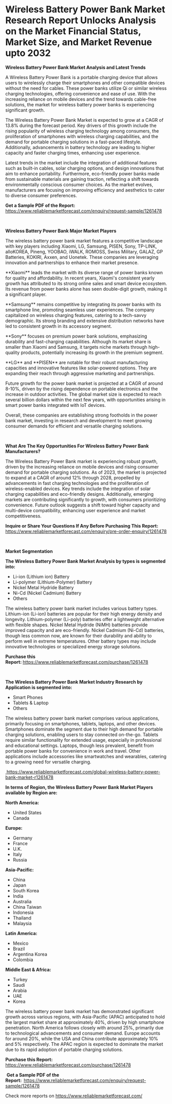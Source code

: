 <p><h1>Wireless Battery Power Bank Market Research Report Unlocks Analysis on the Market Financial Status, Market Size, and Market Revenue upto 2032</h1></p><p><strong>Wireless Battery Power Bank Market Analysis and Latest Trends</strong></p>
<p><p>A Wireless Battery Power Bank is a portable charging device that allows users to wirelessly charge their smartphones and other compatible devices without the need for cables. These power banks utilize Qi or similar wireless charging technologies, offering convenience and ease of use. With the increasing reliance on mobile devices and the trend towards cable-free solutions, the market for wireless battery power banks is experiencing significant growth.</p><p>The Wireless Battery Power Bank Market is expected to grow at a CAGR of 13.8% during the forecast period. Key drivers of this growth include the rising popularity of wireless charging technology among consumers, the proliferation of smartphones with wireless charging capabilities, and the demand for portable charging solutions in a fast-paced lifestyle. Additionally, advancements in battery technology are leading to higher capacity and faster charging times, enhancing user experience.</p><p>Latest trends in the market include the integration of additional features such as built-in cables, solar charging options, and design innovations that aim to enhance portability. Furthermore, eco-friendly power banks made from sustainable materials are gaining traction, reflecting a shift towards environmentally conscious consumer choices. As the market evolves, manufacturers are focusing on improving efficiency and aesthetics to cater to diverse consumer preferences.</p></p>
<p><strong>Get a Sample PDF of the Report:&nbsp;</strong> <a href="https://www.reliablemarketforecast.com/enquiry/request-sample/1261478?utm_campaign=2268&utm_medium=2&utm_source=Github&utm_content=ia&utm_term=06022025&utm_id=wireless-battery-power-bank">https://www.reliablemarketforecast.com/enquiry/request-sample/1261478</a></p>
<p>&nbsp;</p>
<p><strong>Wireless Battery Power Bank Major Market Players</strong></p>
<p><p>The wireless battery power bank market features a competitive landscape with key players including Xiaomi, LG, Samsung, PISEN, Sony, TP-LINK, alloKOREA, Pineng, YOOBAO, iWALK, ROMOSS, Swiss Military, GALAZ, GP Batteries, KOKIRI, Axxen, and Uonetek. These companies are leveraging innovation and partnerships to enhance their market presence.</p><p>**Xiaomi** leads the market with its diverse range of power banks known for quality and affordability. In recent years, Xiaomi's consistent yearly growth has attributed to its strong online sales and smart device ecosystem. Its revenue from power banks alone has seen double-digit growth, making it a significant player.</p><p>**Samsung** remains competitive by integrating its power banks with its smartphone line, promoting seamless user experiences. The company capitalized on wireless charging features, catering to a tech-savvy demographic. Its strong branding and extensive distribution networks have led to consistent growth in its accessory segment.</p><p>**Sony** focuses on premium power bank solutions, emphasizing durability and fast-charging capabilities. Although its market share is smaller than Xiaomi and Samsung, it targets niche markets through high-quality products, potentially increasing its growth in the premium segment.</p><p>**LG** and **PISEN** are notable for their robust manufacturing capacities and innovative features like solar-powered options. They are expanding their reach through aggressive marketing and partnerships.</p><p>Future growth for the power bank market is projected at a CAGR of around 8-10%, driven by the rising dependence on portable electronics and the increase in outdoor activities. The global market size is expected to reach several billion dollars within the next few years, with opportunities arising in smart power banks integrated with IoT devices.</p><p>Overall, these companies are establishing strong footholds in the power bank market, investing in research and development to meet growing consumer demands for efficient and versatile charging solutions.</p></p>
<p>&nbsp;</p>
<p><strong>What Are The Key Opportunities For Wireless Battery Power Bank Manufacturers?</strong></p>
<p><p>The Wireless Battery Power Bank market is experiencing robust growth, driven by the increasing reliance on mobile devices and rising consumer demand for portable charging solutions. As of 2023, the market is projected to expand at a CAGR of around 12% through 2028, propelled by advancements in fast charging technologies and the proliferation of wireless-enabled devices. Key trends include the integration of solar charging capabilities and eco-friendly designs. Additionally, emerging markets are contributing significantly to growth, with consumers prioritizing convenience. Future outlook suggests a shift toward higher capacity and multi-device compatibility, enhancing user experience and market competitiveness.</p></p>
<p><strong>Inquire or Share Your Questions If Any Before Purchasing This Report:</strong> <a href="https://www.reliablemarketforecast.com/enquiry/pre-order-enquiry/1261478?utm_campaign=2268&utm_medium=2&utm_source=Github&utm_content=ia&utm_term=06022025&utm_id=wireless-battery-power-bank">https://www.reliablemarketforecast.com/enquiry/pre-order-enquiry/1261478</a></p>
<p>&nbsp;</p>
<p><strong>Market Segmentation</strong></p>
<p><strong>The Wireless Battery Power Bank Market Analysis by types is segmented into:</strong></p>
<p><ul><li>Li-ion (Lithium ion) Battery</li><li>Li-polymer (Lithium-Polymer) Battery</li><li>Nickel Metal Hydride Battery</li><li>Ni-Cd (Nickel Cadmium) Battery</li><li>Others</li></ul></p>
<p><p>The wireless battery power bank market includes various battery types. Lithium-ion (Li-ion) batteries are popular for their high energy density and longevity. Lithium-polymer (Li-poly) batteries offer a lightweight alternative with flexible shapes. Nickel Metal Hydride (NiMH) batteries provide improved capacity and are eco-friendly. Nickel Cadmium (Ni-Cd) batteries, though less common now, are known for their durability and ability to perform well in extreme temperatures. Other battery types may include innovative technologies or specialized energy storage solutions.</p></p>
<p><strong>Purchase this Report:&nbsp;</strong><a href="https://www.reliablemarketforecast.com/purchase/1261478?utm_campaign=2268&utm_medium=2&utm_source=Github&utm_content=ia&utm_term=06022025&utm_id=wireless-battery-power-bank">https://www.reliablemarketforecast.com/purchase/1261478</a></p>
<p>&nbsp;</p>
<p><strong>The Wireless Battery Power Bank Market Industry Research by Application is segmented into:</strong></p>
<p><ul><li>Smart Phones</li><li>Tablets & Laptop</li><li>Others</li></ul></p>
<p><p>The wireless battery power bank market comprises various applications, primarily focusing on smartphones, tablets, laptops, and other devices. Smartphones dominate the segment due to their high demand for portable charging solutions, enabling users to stay connected on-the-go. Tablets require similar functionality for extended usage, especially in professional and educational settings. Laptops, though less prevalent, benefit from portable power banks for convenience in work and travel. Other applications include accessories like smartwatches and wearables, catering to a growing need for versatile charging.</p></p>
<p><a href="https://www.reliablemarketforecast.com/global-wireless-battery-power-bank-market-r1261478?utm_campaign=2268&utm_medium=2&utm_source=Github&utm_content=ia&utm_term=06022025&utm_id=wireless-battery-power-bank">&nbsp;https://www.reliablemarketforecast.com/global-wireless-battery-power-bank-market-r1261478</a></p>
<p><strong>In terms of Region, the Wireless Battery Power Bank Market Players available by Region are:</strong></p>
<p>
    <p> <strong> North America: </strong>
        <ul>
            <li>United States</li>
            <li>Canada</li>
        </ul>
        </p> 
    <p> <strong> Europe: </strong>
        <ul>
            <li>Germany</li>
            <li>France</li>
            <li>U.K.</li>
            <li>Italy</li>
            <li>Russia</li>
        </ul>
        </p> 
    <p> <strong> Asia-Pacific: </strong>
        <ul>
            <li>China</li>
            <li>Japan</li>
            <li>South Korea</li>
            <li>India</li>
            <li>Australia</li>
            <li>China Taiwan</li>
            <li>Indonesia</li>
            <li>Thailand</li>
            <li>Malaysia</li>
        </ul>
        </p> 
    <p> <strong> Latin America: </strong>
        <ul>
            <li>Mexico</li>
            <li>Brazil</li>
            <li>Argentina Korea</li>
            <li>Colombia</li>
        </ul>
        </p> 
    <p> <strong> Middle East & Africa: </strong>
        <ul>
            <li>Turkey</li>
            <li>Saudi</li>
            <li>Arabia</li>
            <li>UAE</li>
            <li>Korea</li>
        </ul>
    </p>
    </p>
<p><p>The wireless battery power bank market has demonstrated significant growth across various regions, with Asia-Pacific (APAC) anticipated to hold the largest market share at approximately 40%, driven by high smartphone penetration. North America follows closely with around 25%, primarily due to technological advancements and consumer demand. Europe accounts for around 20%, while the USA and China contribute approximately 10% and 5% respectively. The APAC region is expected to dominate the market due to its rapid adoption of portable charging solutions.</p></p>
<p><strong>Purchase this Report: </strong><a href="https://www.reliablemarketforecast.com/purchase/1261478?utm_campaign=2268&utm_medium=2&utm_source=Github&utm_content=ia&utm_term=06022025&utm_id=wireless-battery-power-bank">https://www.reliablemarketforecast.com/purchase/1261478</a></p>
<p>&nbsp;<strong>Get a Sample PDF of the Report:&nbsp;&nbsp;</strong><a href="https://www.reliablemarketforecast.com/enquiry/request-sample/1261478?utm_campaign=2268&utm_medium=2&utm_source=Github&utm_content=ia&utm_term=06022025&utm_id=wireless-battery-power-bank">https://www.reliablemarketforecast.com/enquiry/request-sample/1261478</a></p>
<p><strong></strong></p>
<p>Check more reports on <a href="https://www.reliablemarketforecast.com/?utm_campaign=2268&utm_medium=2&utm_source=Github&utm_content=ia&utm_term=06022025&utm_id=wireless-battery-power-bank">https://www.reliablemarketforecast.com/</a></p>